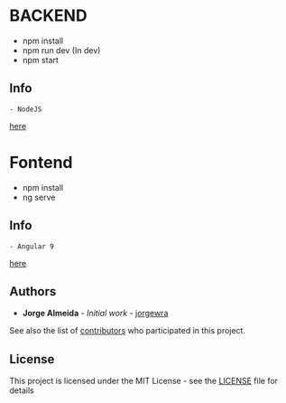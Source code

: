 # BACKEND
 - npm install
 - npm run dev (In dev)
 - npm start

## Info
    - NodeJS
[here](https://github.com/Jorgewra/fullstack/tree/master/backend)
# Fontend 
 - npm install
 - ng serve

 ## Info
    - Angular 9
 [here](https://github.com/Jorgewra/fullstack/tree/master/frontend)

## Authors

* **Jorge Almeida** - *Initial work* - [jorgewra](https://github.com/Jorgewra)

See also the list of [contributors](https://github.com/Jorgewra/DesktopLunesWallet/contributors) who participated in this project.

## License

This project is licensed under the MIT License - see the [LICENSE](LICENSE) file for details
